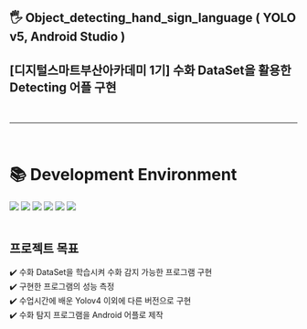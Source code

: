 ## 🖐️ Object_detecting_hand_sign_language ( YOLO v5, Android Studio )
## [디지털스마트부산아카데미 1기] 수화 DataSet을 활용한 Detecting 어플 구현
<br/>

***

<br/>

<div><h1>📚 Development Environment</h1></div>
<div>
<img src="https://img.shields.io/badge/python-3776AB?style=for-the-badge&logo=python&logoColor=white">
<img src="https://img.shields.io/badge/Android%20Studio-3DDC84.svg?&style=for-the-badge&logo=Android%20Studio&logoColor=white">
<img src="https://img.shields.io/badge/TensorFlow-FF6F00.svg?&style=for-the-badge&logo=TensorFlow&logoColor=white">
<img src="https://img.shields.io/badge/YOLO-00FFFF.svg?&style=for-the-badge&logo=YOLO&logoColor=white">
<img src="https://img.shields.io/badge/Google Colab-F9AB00.svg?&style=for-the-badge&logo=Google Colab&logoColor=white">
<img src="https://img.shields.io/badge/github-181717?style=for-the-badge&logo=github&logoColor=white">
</div>

<br/>

## 프로젝트 목표
:heavy_check_mark:  수화 DataSet을 학습시켜 수화 감지 가능한 프로그램 구현 <br/>
:heavy_check_mark:  구현한 프로그램의 성능 측정 <br/>
:heavy_check_mark:  수업시간에 배운 Yolov4 이외에 다른 버전으로 구현 <br/>
:heavy_check_mark:  수화 탐지 프로그램을 Android 어플로 제작
